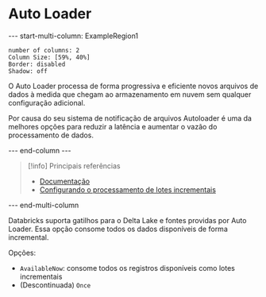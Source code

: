 # Auto Loader

--- start-multi-column: ExampleRegion1  
```column-settings  
number of columns: 2
Column Size: [59%, 40%]
Border: disabled
Shadow: off
```

O Auto Loader processa de forma progressiva e eficiente novos arquivos de dados à medida que chegam ao armazenamento em nuvem sem qualquer configuração adicional.

Por causa do seu sistema de notificação de arquivos Autoloader é uma da melhores opções para reduzir a latência e aumentar o vazão do processamento de dados.

--- end-column ---

> [!info] Principais referências
> - [Documentação](https://docs.databricks.com/pt/ingestion/auto-loader/index.html)
> - [Configurando o processamento de lotes incrementais](https://docs.databricks.com/pt/structured-streaming/triggers.html#configuring-incremental-batch-processing)

--- end-multi-column

Databricks suporta gatilhos para o Delta Lake e fontes providas por Auto Loader. Essa opção consome todos os dados disponíveis de forma incremental.

Opções:

- `AvailableNow`: consome todos os registros disponíveis como lotes incrementais
- (Descontinuada) `Once`